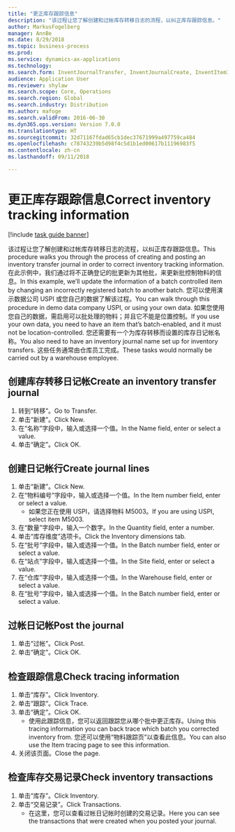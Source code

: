 ```yaml
--- 
title: "更正库存跟踪信息"
description: "该过程让您了解创建和过帐库存转移日志的流程，以纠正库存跟踪信息。"
author: MarkusFogelberg
manager: AnnBe
ms.date: 8/29/2018
ms.topic: business-process
ms.prod: 
ms.service: dynamics-ax-applications
ms.technology: 
ms.search.form: InventJournalTransfer, InventJournalCreate, InventItemIdLookupSimple, InventBatchIdLookup, InventLocationIdLookup, InventDimTracking, InventTrans
audience: Application User
ms.reviewer: shylaw
ms.search.scope: Core, Operations
ms.search.region: Global
ms.search.industry: Distribution
ms.author: mafoge
ms.search.validFrom: 2016-06-30
ms.dyn365.ops.version: Version 7.0.0
ms.translationtype: HT
ms.sourcegitcommit: 32d71167fdad65cb1dec37671999a497759ca484
ms.openlocfilehash: c78743239b5d98f4c5d1b1ed00617b11196983f5
ms.contentlocale: zh-cn
ms.lasthandoff: 09/11/2018

---
```

# <a name="correct-inventory-tracking-information"></a><span data-ttu-id="2f09f-103">更正库存跟踪信息</span><span class="sxs-lookup"><span data-stu-id="2f09f-103">Correct inventory tracking information</span></span>

[!include [task guide banner](../../includes/task-guide-banner.md)]

<span data-ttu-id="2f09f-104">该过程让您了解创建和过帐库存转移日志的流程，以纠正库存跟踪信息。</span><span class="sxs-lookup"><span data-stu-id="2f09f-104">This procedure walks you through the process of creating and posting an inventory transfer journal in order to correct inventory tracking information.</span></span> <span data-ttu-id="2f09f-105">在此示例中，我们通过将不正确登记的批更新为其他批，来更新批控制物料的信息。</span><span class="sxs-lookup"><span data-stu-id="2f09f-105">In this example, we’ll update the information of a batch controlled item by changing an incorrectly registered batch to another batch.</span></span> <span data-ttu-id="2f09f-106">您可以使用演示数据公司 USPI 或您自己的数据了解该过程。</span><span class="sxs-lookup"><span data-stu-id="2f09f-106">You can walk through this procedure in demo data company USPI, or using your own data.</span></span> <span data-ttu-id="2f09f-107">如果您使用您自己的数据，需启用可以批处理的物料；并且它不能是位置控制。</span><span class="sxs-lookup"><span data-stu-id="2f09f-107">If you use your own data, you need to have an item that’s batch-enabled, and it must not be location-controlled.</span></span> <span data-ttu-id="2f09f-108">您还需要有一个为库存转移而设置的库存日记帐名称。</span><span class="sxs-lookup"><span data-stu-id="2f09f-108">You also need to have an inventory journal name set up for inventory transfers.</span></span> <span data-ttu-id="2f09f-109">这些任务通常由仓库员工完成。</span><span class="sxs-lookup"><span data-stu-id="2f09f-109">These tasks would normally be carried out by a warehouse employee.</span></span>


## <a name="create-an-inventory-transfer-journal"></a><span data-ttu-id="2f09f-110">创建库存转移日记帐</span><span class="sxs-lookup"><span data-stu-id="2f09f-110">Create an inventory transfer journal</span></span>
1. <span data-ttu-id="2f09f-111">转到“转移”。</span><span class="sxs-lookup"><span data-stu-id="2f09f-111">Go to Transfer.</span></span>
2. <span data-ttu-id="2f09f-112">单击“新建”。</span><span class="sxs-lookup"><span data-stu-id="2f09f-112">Click New.</span></span>
3. <span data-ttu-id="2f09f-113">在“名称”字段中，输入或选择一个值。</span><span class="sxs-lookup"><span data-stu-id="2f09f-113">In the Name field, enter or select a value.</span></span>
4. <span data-ttu-id="2f09f-114">单击“确定”。</span><span class="sxs-lookup"><span data-stu-id="2f09f-114">Click OK.</span></span>

## <a name="create-journal-lines"></a><span data-ttu-id="2f09f-115">创建日记帐行</span><span class="sxs-lookup"><span data-stu-id="2f09f-115">Create journal lines</span></span>
1. <span data-ttu-id="2f09f-116">单击“新建”。</span><span class="sxs-lookup"><span data-stu-id="2f09f-116">Click New.</span></span>
2. <span data-ttu-id="2f09f-117">在“物料编号”字段中，输入或选择一个值。</span><span class="sxs-lookup"><span data-stu-id="2f09f-117">In the Item number field, enter or select a value.</span></span>
    * <span data-ttu-id="2f09f-118">如果您正在使用 USPI，请选择物料 M5003。</span><span class="sxs-lookup"><span data-stu-id="2f09f-118">If you are using USPI, select item M5003.</span></span>  
3. <span data-ttu-id="2f09f-119">在“数量”字段中，输入一个数字。</span><span class="sxs-lookup"><span data-stu-id="2f09f-119">In the Quantity field, enter a number.</span></span>
4. <span data-ttu-id="2f09f-120">单击“库存维度”选项卡。</span><span class="sxs-lookup"><span data-stu-id="2f09f-120">Click the Inventory dimensions tab.</span></span>
5. <span data-ttu-id="2f09f-121">在“批号”字段中，输入或选择一个值。</span><span class="sxs-lookup"><span data-stu-id="2f09f-121">In the Batch number field, enter or select a value.</span></span>
6. <span data-ttu-id="2f09f-122">在“站点”字段中，输入或选择一个值。</span><span class="sxs-lookup"><span data-stu-id="2f09f-122">In the Site field, enter or select a value.</span></span>
7. <span data-ttu-id="2f09f-123">在“仓库”字段中，输入或选择一个值。</span><span class="sxs-lookup"><span data-stu-id="2f09f-123">In the Warehouse field, enter or select a value.</span></span>
8. <span data-ttu-id="2f09f-124">在“批号”字段中，输入或选择一个值。</span><span class="sxs-lookup"><span data-stu-id="2f09f-124">In the Batch number field, enter or select a value.</span></span>

## <a name="post-the-journal"></a><span data-ttu-id="2f09f-125">过帐日记帐</span><span class="sxs-lookup"><span data-stu-id="2f09f-125">Post the journal</span></span>
1. <span data-ttu-id="2f09f-126">单击“过帐”。</span><span class="sxs-lookup"><span data-stu-id="2f09f-126">Click Post.</span></span>
2. <span data-ttu-id="2f09f-127">单击“确定”。</span><span class="sxs-lookup"><span data-stu-id="2f09f-127">Click OK.</span></span>

## <a name="check-tracing-information"></a><span data-ttu-id="2f09f-128">检查跟踪信息</span><span class="sxs-lookup"><span data-stu-id="2f09f-128">Check tracing information</span></span>
1. <span data-ttu-id="2f09f-129">单击“库存”。</span><span class="sxs-lookup"><span data-stu-id="2f09f-129">Click Inventory.</span></span>
2. <span data-ttu-id="2f09f-130">单击“跟踪“。</span><span class="sxs-lookup"><span data-stu-id="2f09f-130">Click Trace.</span></span>
3. <span data-ttu-id="2f09f-131">单击“确定”。</span><span class="sxs-lookup"><span data-stu-id="2f09f-131">Click OK.</span></span>
    * <span data-ttu-id="2f09f-132">使用此跟踪信息，您可以返回跟踪您从哪个批中更正库存。</span><span class="sxs-lookup"><span data-stu-id="2f09f-132">Using this tracing information you can back trace which batch you corrected inventory from.</span></span>  <span data-ttu-id="2f09f-133">您还可以使用“物料跟踪页”以查看此信息。</span><span class="sxs-lookup"><span data-stu-id="2f09f-133">You can also use the Item tracing page to see this information.</span></span>  
4. <span data-ttu-id="2f09f-134">关闭该页面。</span><span class="sxs-lookup"><span data-stu-id="2f09f-134">Close the page.</span></span>

## <a name="check-inventory-transactions"></a><span data-ttu-id="2f09f-135">检查库存交易记录</span><span class="sxs-lookup"><span data-stu-id="2f09f-135">Check inventory transactions</span></span>
1. <span data-ttu-id="2f09f-136">单击“库存”。</span><span class="sxs-lookup"><span data-stu-id="2f09f-136">Click Inventory.</span></span>
2. <span data-ttu-id="2f09f-137">单击“交易记录”。</span><span class="sxs-lookup"><span data-stu-id="2f09f-137">Click Transactions.</span></span>
    * <span data-ttu-id="2f09f-138">在这里，您可以查看过帐日记帐时创建的交易记录。</span><span class="sxs-lookup"><span data-stu-id="2f09f-138">Here you can see the transactions that were created when you posted your journal.</span></span>   


